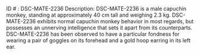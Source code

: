 ID # : DSC-MATE-2236
Description: DSC-MATE-2236 is a male capuchin monkey, standing at approximately 40 cm tall and weighing 2.3 kg. DSC-MATE-2236 exhibits normal capuchin monkey behavior in most regards, but possesses an unnerving intelligence that sets it apart from its counterparts. DSC-MATE-2236 has been observed to have a particular fondness for wearing a pair of goggles on its forehead and a gold hoop earring in its left ear.